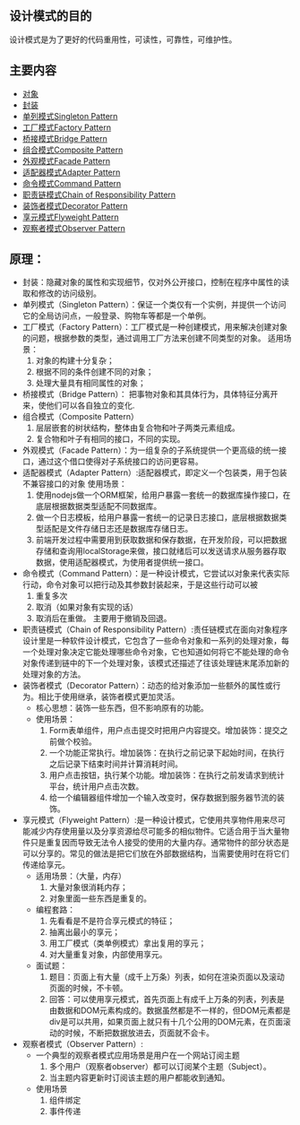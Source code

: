 ## 设计模式的目的

设计模式是为了更好的代码重用性，可读性，可靠性，可维护性。

## 主要内容

- [对象](https://github.com/lhalou/JS-Design-Mode/blob/master/%E5%AF%B9%E8%B1%A1.js)
- [封装](https://github.com/lhalou/JS-Design-Mode/blob/master/%E5%B0%81%E8%A3%85.js)
- [单列模式Singleton Pattern](https://github.com/lhalou/JS-Design-Mode/tree/master/%E5%8D%95%E5%88%97%E6%A8%A1%E5%BC%8F)
- [工厂模式Factory Pattern](https://github.com/lhalou/JS-Design-Mode/tree/master/Factory-Pattern)
- [桥接模式Bridge Pattern](https://github.com/lhalou/JS-Design-Mode/tree/master/Bridge-Pattern)
- [组合模式Composite Pattern](https://github.com/lhalou/JS-Design-Mode/blob/master/Composite-Pattern.js)
- [外观模式Facade Pattern](https://github.com/lhalou/JS-Design-Mode/tree/master/Factory-Pattern)
- [适配器模式Adapter Pattern](https://github.com/lhalou/JS-Design-Mode/blob/master/Adapter-Pattern.js)
- [命令模式Command Pattern](https://github.com/lhalou/JS-Design-Mode/blob/master/Command-Pattern.js)
- [职责链模式Chain of Responsibility Pattern](https://github.com/lhalou/JS-Design-Mode/blob/master/%E8%81%8C%E8%B4%A3%E9%93%BE%E6%A8%A1%E5%BC%8F.js)
- [装饰者模式Decorator Pattern](https://github.com/lhalou/JS-Design-Mode/tree/master/Decorator-Pattern)
- [享元模式Flyweight Pattern](https://github.com/lhalou/JS-Design-Mode/blob/master/Flyweight-Pattern.js)
- [观察者模式Observer Pattern](https://github.com/lhalou/JS-Design-Mode/blob/master/Observer-Pattern.js)

## 原理：

- 封装：隐藏对象的属性和实现细节，仅对外公开接口，控制在程序中属性的读取和修改的访问级别。
- 单列模式（Singleton Pattern）：保证一个类仅有一个实例，并提供一个访问它的全局访问点，一般登录、购物车等都是一个单例。
- 工厂模式（Factory Pattern）：工厂模式是一种创建模式，用来解决创建对象的问题，根据参数的类型，通过调用工厂方法来创建不同类型的对象。
  适用场景：
  1. 对象的构建十分复杂；
  2. 根据不同的条件创建不同的对象；
  3. 处理大量具有相同属性的对象；
- 桥接模式（Bridge Pattern）：
把事物对象和其具体行为，具体特征分离开来，使他们可以各自独立的变化.
- 组合模式（Composite Pattern）
  1. 层层嵌套的树状结构，整体由复合物和叶子两类元素组成。
  2. 复合物和叶子有相同的接口，不同的实现。
- 外观模式（Facade Pattern）：为一组复杂的子系统提供一个更高级的统一接口，通过这个借口使得对子系统接口的访问更容易。
- 适配器模式（Adapter Pattern）:适配器模式，即定义一个包装类，用于包装不兼容接口的对象
  使用场景：
  1. 使用nodejs做一个ORM框架，给用户暴露一套统一的数据库操作接口，在底层根据数据类型适配不同数据库。
  2. 做一个日志模板，给用户暴露一套统一的记录日志接口，底层根据数据类型适配是文件存储日志还是数据库存储日志。
  3. 前端开发过程中需要用到获取数据和保存数据，在开发阶段，可以把数据存储和查询用localStorage来做，接口就绪后可以发送请求从服务器存取数据，使用适配器模式，为使用者提供统一接口。
- 命令模式（Command Pattern）：是一种设计模式，它尝试以对象来代表实际行动，命令对象可以把行动及其参数封装起来，于是这些行动可以被
    1. 重复多次
    2. 取消（如果对象有实现的话）
    3. 取消后在重做。
    主要用于撤销及回退。
- 职责链模式（Chain of Responsibility Pattern）:责任链模式在面向对象程序设计里是一种软件设计模式，它包含了一些命令对象和一系列的处理对象，每一个处理对象决定它能处理哪些命令对象，它也知道如何将它不能处理的命令对象传递到链中的下一个处理对象，该模式还描述了往该处理链末尾添加新的处理对象的方法。
- 装饰者模式（Decorator Pattern）：动态的给对象添加一些额外的属性或行为。相比于使用继承，装饰者模式更加灵活。
  - 核心思想：装饰一些东西，但不影响原有的功能。
  - 使用场景：
    1. Form表单组件，用户点击提交时把用户内容提交。增加装饰：提交之前做个校验。
    2. 一个功能正常执行。增加装饰：在执行之前记录下起始时间，在执行之后记录下结束时间并计算消耗时间。
    3. 用户点击按钮，执行某个功能。增加装饰：在执行之前发请求到统计平台，统计用户点击次数。
    4. 给一个编辑器组件增加一个输入改变时，保存数据到服务器节流的装饰。
- 享元模式（Flyweight Pattern）:是一种设计模式，它使用共享物件用来尽可能减少内存使用量以及分享资源给尽可能多的相似物件。它适合用于当大量物件只是重复因而导致无法令人接受的使用的大量内存。通常物件的部分状态是可以分享的。常见的做法是把它们放在外部数据结构，当需要使用时在将它们传递给享元。
  - 适用场景：（大量，内存）
    1. 大量对象很消耗内存；
    2. 对象里面一些东西是重复的。
  - 编程套路：
    1. 先看看是不是符合享元模式的特征；
    2. 抽离出最小的享元；
    3. 用工厂模式（类单例模式）拿出复用的享元；
    4. 对大量重复对象，内部使用享元。
  - 面试题：
     1. 题目：页面上有大量（成千上万条）列表，如何在渲染页面以及滚动页面的时候，不卡顿。
     2. 回答：可以使用享元模式，首先页面上有成千上万条的列表，列表是由数据和DOM元素构成的。数据虽然都是不一样的，但DOM元素都是div是可以共用，如果页面上就只有十几个公用的DOM元素，在页面滚动的时候，不断把数据放进去，页面就不会卡。
- 观察者模式（Observer Pattern）:
  - 一个典型的观察者模式应用场景是用户在一个网站订阅主题
    1. 多个用户（观察者observer）都可以订阅某个主题（Subject）。
    2. 当主题内容更新时订阅该主题的用户都能收到通知。
  - 使用场景
    1. 组件绑定
    2. 事件传递


